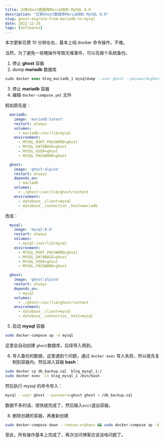 ```yaml
---
title: 迁移Ghost数据库MariaDB到 MySQL 8.0
description: "迁移Ghost数据库MariaDB到 MySQL 8.0"
slug: ghost-migrate-from-mariadb-to-mysql
date: 2022-12-26
tags: [Softwares]
---
```


本次更新花费 10 分钟左右，基本上纯 docker 命令操作，不难。

当然，为了避免一些瞎操作导致灾难事件，可以先做个系统备份。

<!-- truncate -->

1. 停止 **ghost** 容器
2. dump **mariadb** 数据库

```sql
sudo docker exec blog_mariadb_1 mysqldump --user ghost --password=ghost ghost > db_backup.sql
```

3. 停止 **mariadb** 容器
4. 编辑 `docker-compose.yml` 文件

假如原先是：

```yaml
  mariadb:
    image: 'mariadb:latest'
    restart: always
    volumes:
      - mariadb:/var/lib/mysql
    environment:
      - MYSQL_ROOT_PASSWORD=ghost
      - MYSQL_DATABASE=ghost
      - MYSQL_USER=ghost
      - MYSQL_PASSWORD=ghost

  ghost:
    image: 'ghost:alpine'
    restart: always
    depends_on:
      - mariadb
    volumes:
      - ./ghost:/var/lib/ghost/content
    environment:
      - database__client=mysql
      - database__connection__host=mariadb
```

改成：

```yaml
  mysql:
    image: 'mysql:8.0'
    restart: always
    volumes:
      - mysql:/var/lib/mysql
    environment:
      - MYSQL_ROOT_PASSWORD=ghost
      - MYSQL_DATABASE=ghost
      - MYSQL_USER=ghost
      - MYSQL_PASSWORD=ghost

  ghost:
    image: 'ghost:alpine'
    restart: always
    depends_on:
      - mysql
    volumes:
      - ./ghost:/var/lib/ghost/content
    environment:
      - database__client=mysql
      - database__connection__host=mysql
```

5. 启动 **mysql** 容器

```bash
sudo docker-compose up -d mysql
```

这里会自动创建 `ghost`数据库，后续导入用到。

6. 导入备份的数据，这里遇到个问题，通过 `docker exec` 导入失败，所以我先复制到容器内，然后进入容器 **bash**：

```bash
sudo docker cp db_backup.sql  blog_mysql_1:/
sudo docker exec -it blog_mysql_1 /bin/bash
```

然后执行 mysql 的命令导入：

```bash
mysql --user ghost --password=ghost ghost < /db_backup.sql
```

数据不多的话，很快就完成了，然后输入`exit`退出容器。

8. 删除创建的容器，再重新创建

```bash
sudo docker-compose down --remove-orphans && sudo docker-compose up -d
```

至此，所有操作基本上完成了，再次访问博客应该没啥问题了。
